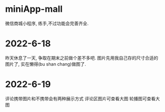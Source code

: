 # miniApp-mall
微信商城小程序, 练手,不过功能会完善齐全.

# 2022-6-18
昨天休息了一天, 争取在期末之前做个差不多吧.
图片先用我自己存的尺寸合适的图片了, 实在懒得(bu shan chang)做图了.

# 2022-6-19
评论携带图片和不携带会有两种展示方式
评论区图片可查看大图
轮播图可查看大图
